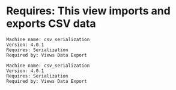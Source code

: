 # Requires: This view imports and exports CSV data

```
Machine name: csv_serialization
Version: 4.0.1
Requires: Serialization
Required by: Views Data Export
```

```
Machine name: csv_serialization
Version: 4.0.1
Requires: Serialization
Required by: Views Data Export
```

